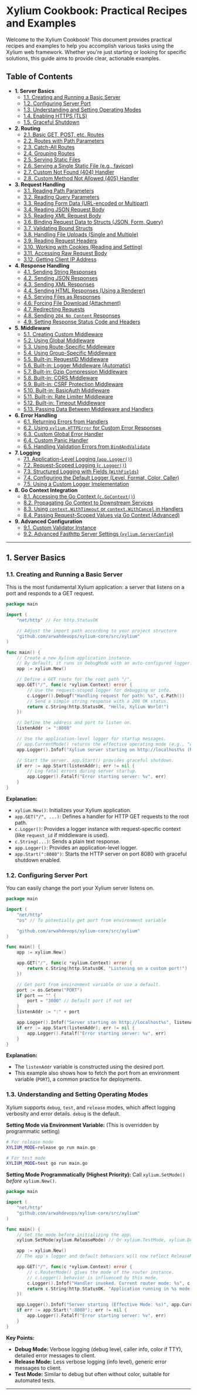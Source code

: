 # Xylium Cookbook: Practical Recipes and Examples

Welcome to the Xylium Cookbook! This document provides practical recipes and examples to help you accomplish various tasks using the Xylium web framework. Whether you're just starting or looking for specific solutions, this guide aims to provide clear, actionable examples.

## Table of Contents

*   **1. Server Basics**
    *   [1.1. Creating and Running a Basic Server](#recipe-1-1-basic-server)
    *   [1.2. Configuring Server Port](#recipe-1-2-server-port)
    *   [1.3. Understanding and Setting Operating Modes](#recipe-1-3-operating-modes)
    *   [1.4. Enabling HTTPS (TLS)](#recipe-1-4-https)
    *   [1.5. Graceful Shutdown](#recipe-1-5-graceful-shutdown)
*   **2. Routing**
    *   [2.1. Basic GET, POST, etc. Routes](#recipe-2-1-basic-routes)
    *   [2.2. Routes with Path Parameters](#recipe-2-2-path-parameters)
    *   [2.3. Catch-All Routes](#recipe-2-3-catch-all-routes)
    *   [2.4. Grouping Routes](#recipe-2-4-route-groups)
    *   [2.5. Serving Static Files](#recipe-2-5-static-files)
    *   [2.6. Serving a Single Static File (e.g., favicon)](#recipe-2-6-single-static-file)
    *   [2.7. Custom Not Found (404) Handler](#recipe-2-7-custom-404)
    *   [2.8. Custom Method Not Allowed (405) Handler](#recipe-2-8-custom-405)
*   **3. Request Handling**
    *   [3.1. Reading Path Parameters](#recipe-3-1-reading-path-params)
    *   [3.2. Reading Query Parameters](#recipe-3-2-reading-query-params)
    *   [3.3. Reading Form Data (URL-encoded or Multipart)](#recipe-3-3-reading-form-data)
    *   [3.4. Reading JSON Request Body](#recipe-3-4-reading-json-body)
    *   [3.5. Reading XML Request Body](#recipe-3-5-reading-xml-body)
    *   [3.6. Binding Request Data to Structs (JSON, Form, Query)](#recipe-3-6-binding-to-structs)
    *   [3.7. Validating Bound Structs](#recipe-3-7-validating-structs)
    *   [3.8. Handling File Uploads (Single and Multiple)](#recipe-3-8-file-uploads)
    *   [3.9. Reading Request Headers](#recipe-3-9-reading-headers)
    *   [3.10. Working with Cookies (Reading and Setting)](#recipe-3-10-cookies)
    *   [3.11. Accessing Raw Request Body](#recipe-3-11-raw-body)
    *   [3.12. Getting Client IP Address](#recipe-3-12-client-ip)
*   **4. Response Handling**
    *   [4.1. Sending String Responses](#recipe-4-1-string-response)
    *   [4.2. Sending JSON Responses](#recipe-4-2-json-response)
    *   [4.3. Sending XML Responses](#recipe-4-3-xml-response)
    *   [4.4. Sending HTML Responses (Using a Renderer)](#recipe-4-4-html-response)
    *   [4.5. Serving Files as Responses](#recipe-4-5-file-response)
    *   [4.6. Forcing File Download (Attachment)](#recipe-4-6-file-download)
    *   [4.7. Redirecting Requests](#recipe-4-7-redirects)
    *   [4.8. Sending `204 No Content` Responses](#recipe-4-8-no-content)
    *   [4.9. Setting Response Status Code and Headers](#recipe-4-9-status-headers)
*   **5. Middleware**
    *   [5.1. Creating Custom Middleware](#recipe-5-1-custom-middleware)
    *   [5.2. Using Global Middleware](#recipe-5-2-global-middleware)
    *   [5.3. Using Route-Specific Middleware](#recipe-5-3-route-middleware)
    *   [5.4. Using Group-Specific Middleware](#recipe-5-4-group-middleware)
    *   [5.5. Built-in: RequestID Middleware](#recipe-5-5-requestid-middleware)
    *   [5.6. Built-in: Logger Middleware (Automatic)](#recipe-5-6-logger-middleware)
    *   [5.7. Built-in: Gzip Compression Middleware](#recipe-5-7-gzip-middleware)
    *   [5.8. Built-in: CORS Middleware](#recipe-5-8-cors-middleware)
    *   [5.9. Built-in: CSRF Protection Middleware](#recipe-5-9-csrf-middleware)
    *   [5.10. Built-in: BasicAuth Middleware](#recipe-5-10-basicauth-middleware)
    *   [5.11. Built-in: Rate Limiter Middleware](#recipe-5-11-ratelimiter-middleware)
    *   [5.12. Built-in: Timeout Middleware](#recipe-5-12-timeout-middleware)
    *   [5.13. Passing Data Between Middleware and Handlers](#recipe-5-13-middleware-data-pass)
*   **6. Error Handling**
    *   [6.1. Returning Errors from Handlers](#recipe-6-1-returning-errors)
    *   [6.2. Using `xylium.HTTPError` for Custom Error Responses](#recipe-6-2-httperror)
    *   [6.3. Custom Global Error Handler](#recipe-6-3-custom-global-errorhandler)
    *   [6.4. Custom Panic Handler](#recipe-6-4-custom-panic-handler)
    *   [6.5. Handling Validation Errors from `BindAndValidate`](#recipe-6-5-validation-error-details)
*   **7. Logging**
    *   [7.1. Application-Level Logging (`app.Logger()`)](#recipe-7-1-app-logger)
    *   [7.2. Request-Scoped Logging (`c.Logger()`)](#recipe-7-2-request-logger)
    *   [7.3. Structured Logging with Fields (`WithFields`)](#recipe-7-3-structured-logging)
    *   [7.4. Configuring the Default Logger (Level, Format, Color, Caller)](#recipe-7-4-config-default-logger)
    *   [7.5. Using a Custom Logger Implementation](#recipe-7-5-custom-logger-impl)
*   **8. Go Context Integration**
    *   [8.1. Accessing the Go Context (`c.GoContext()`)](#recipe-8-1-accessing-go-context)
    *   [8.2. Propagating Go Context to Downstream Services](#recipe-8-2-propagating-go-context)
    *   [8.3. Using `context.WithTimeout` or `context.WithCancel` in Handlers](#recipe-8-3-go-context-timeout-cancel)
    *   [8.4. Passing Request-Scoped Values via Go Context (Advanced)](#recipe-8-4-go-context-values-advanced)
*   **9. Advanced Configuration**
    *   [9.1. Custom Validator Instance](#recipe-9-1-custom-validator)
    *   [9.2. Advanced Fasthttp Server Settings (`xylium.ServerConfig`)](#recipe-9-2-advanced-serverconfig)

---

## 1. Server Basics

### <a name="recipe-1-1-basic-server"></a>1.1. Creating and Running a Basic Server

This is the most fundamental Xylium application: a server that listens on a port and responds to a GET request.

```go
package main

import (
	"net/http" // For http.StatusOK

	// Adjust the import path according to your project structure
	"github.com/arwahdevops/xylium-core/src/xylium" 
)

func main() {
	// Create a new Xylium application instance.
	// By default, it runs in DebugMode with an auto-configured logger.
	app := xylium.New()

	// Define a GET route for the root path "/".
	app.GET("/", func(c *xylium.Context) error {
		// Use the request-scoped logger for debugging or info.
		c.Logger().Debugf("Handling request for path: %s", c.Path())
		// Send a simple string response with a 200 OK status.
		return c.String(http.StatusOK, "Hello, Xylium World!")
	})

	// Define the address and port to listen on.
	listenAddr := ":8080"

	// Use the application-level logger for startup messages.
	// app.CurrentMode() returns the effective operating mode (e.g., "debug").
	app.Logger().Infof("Xylium server starting on http://localhost%s (Mode: %s)", listenAddr, app.CurrentMode())

	// Start the server. app.Start() provides graceful shutdown.
	if err := app.Start(listenAddr); err != nil {
		// Log fatal errors during server startup.
		app.Logger().Fatalf("Error starting server: %v", err)
	}
}
```
**Explanation:**
*   `xylium.New()`: Initializes your Xylium application.
*   `app.GET("/", ...)`: Defines a handler for HTTP GET requests to the root path.
*   `c.Logger()`: Provides a logger instance with request-specific context (like `request_id` if middleware is used).
*   `c.String(...)`: Sends a plain text response.
*   `app.Logger()`: Provides an application-level logger.
*   `app.Start(":8080")`: Starts the HTTP server on port 8080 with graceful shutdown enabled.

### <a name="recipe-1-2-server-port"></a>1.2. Configuring Server Port

You can easily change the port your Xylium server listens on.

```go
package main

import (
	"net/http"
	"os" // To potentially get port from environment variable

	"github.com/arwahdevops/xylium-core/src/xylium"
)

func main() {
	app := xylium.New()

	app.GET("/", func(c *xylium.Context) error {
		return c.String(http.StatusOK, "Listening on a custom port!")
	})

	// Get port from environment variable or use a default.
	port := os.Getenv("PORT")
	if port == "" {
		port = "3000" // Default port if not set
	}
	listenAddr := ":" + port

	app.Logger().Infof("Server starting on http://localhost%s", listenAddr)
	if err := app.Start(listenAddr); err != nil {
		app.Logger().Fatalf("Error starting server: %v", err)
	}
}
```
**Explanation:**
*   The `listenAddr` variable is constructed using the desired port.
*   This example also shows how to fetch the port from an environment variable (`PORT`), a common practice for deployments.

### <a name="recipe-1-3-operating-modes"></a>1.3. Understanding and Setting Operating Modes

Xylium supports `debug`, `test`, and `release` modes, which affect logging verbosity and error details. `debug` is the default.

**Setting Mode via Environment Variable:**
(This is overridden by programmatic setting)

```bash
# For release mode
XYLIUM_MODE=release go run main.go

# For test mode
XYLIUM_MODE=test go run main.go
```

**Setting Mode Programmatically (Highest Priority):**
Call `xylium.SetMode()` *before* `xylium.New()`.

```go
package main

import (
	"net/http"
	"github.com/arwahdevops/xylium-core/src/xylium"
)

func main() {
	// Set the mode before initializing the app.
	xylium.SetMode(xylium.ReleaseMode) // Or xylium.TestMode, xylium.DebugMode

	app := xylium.New()
	// The app's logger and default behaviors will now reflect ReleaseMode.

	app.GET("/", func(c *xylium.Context) error {
		// c.RouterMode() gives the mode of the router instance.
		// c.Logger() behavior is influenced by this mode.
		c.Logger().Infof("Handler invoked. Current router mode: %s", c.RouterMode())
		return c.String(http.StatusOK, "Application running in %s mode.", app.CurrentMode())
	})

	app.Logger().Infof("Server starting (Effective Mode: %s)", app.CurrentMode())
	if err := app.Start(":8080"); err != nil {
		app.Logger().Fatalf("Error starting server: %v", err)
	}
}
```
**Key Points:**
*   **Debug Mode:** Verbose logging (debug level, caller info, color if TTY), detailed error messages to client.
*   **Release Mode:** Less verbose logging (info level), generic error messages to client.
*   **Test Mode:** Similar to debug but often without color, suitable for automated tests.
---
